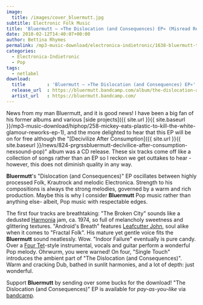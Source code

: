 ```yaml
---
image:
  title: /images/cover_bluermutt.jpg
subtitle: Electronic Folk Music
title: 'Bluermutt – »The Dislocation (and Consequences) EP« (Misread Records)'
date: 2010-02-12T14:40:07+00:00
author: Bettina Rhymes
permalink: /mp3-music-download/electronica-indietronic/1638-bluermutt-the-dislocation-and-consequences-ep-misread-records
categories:
  - Electronica-Indietronic
  - Pop
tags:
  - netlabel
download:
  title        : 'Bluermutt – »The Dislocation (and Consequences) EP«'
  release_url  : https://bluermutt.bandcamp.com/album/the-dislocation-and-consequences-ep
  artist_url   : https://bluermutt.bandcamp.com/
---
```

News from my man Bluermutt, and it is good news! I have been a big fan of his former albums and various [side projects]({{ site.url }}{{ site.baseurl }}/mp3-music-download/hiphop/258-mickey-eats-plastic-to-kill-the-white-glamour-reworks-ep-1), and the more delighted to hear that this EP will be on for free although the "[Decivilize After Consumption]({{ site.url }}{{ site.baseurl }}/news/824-prgrssbluermutt-decivilice-after-consumption-nexsound-pop)" album was a CD release. These six tracks come off like a collection of songs rather than an EP so I reckon we get outtakes to hear - however, this does not diminish quality in any way.<!--more-->

**Bluermutt**'s "Dislocation (and Consequences)" EP oscillates between highly processed Folk, Krautrock and melodic Electronica. Strength to his compositions is always the strong melodies, governed by a warm and rich production. Maybe this is why I consider **Bluermutt** Pop music rather than anything else- albeit, Pop music with respectable edges.

The first four tracks are breathtaking: "The Broken City" sounds like a dedusted [Harmonia](http://allmusic.com/cg/amg.dll?p=amg&sql=11:39fwxqu5ldhe) jam, ca. 1974, so full of melancholy sweetness and glittering textures. "Android's Breath" features [Leafcutter John](http://allmusic.com/cg/amg.dll?p=amg&sql=10:3zftxqwdld6e), soul alike when it comes to "Fractal Folk". His mature yet gentle voice fits the **Bluermutt** sound neatlessly. Wow. "Indoor Failure" eventually is pure candy. Over a [Four Tet](http://allmusic.com/cg/amg.dll?p=amg&sql=11:dvfpxqqjldhe)-style instrumental, vocals and guitar perform a wonderful Pop melody. Ohrwurm, you were warned! On four, "Single Touch" introduces the ambient part of "The Dislocation (and Consequences)". Warm and cracking Dub, bathed in sunlit harmonies, and a lot of depth: just wonderful.

Support **Bluermutt** by sending over some bucks for the download! "The Dislocation (and Consequences)" EP is available for _pay-as-you-like_ via [bandcamp](http://bluermutt.bandcamp.com/album/the-dislocation-and-consequences-ep).

